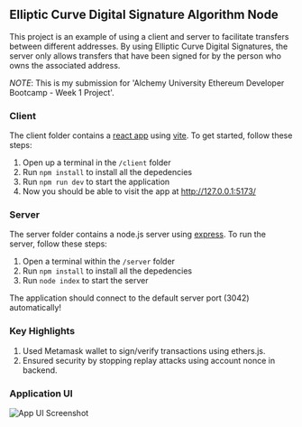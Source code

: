## Elliptic Curve Digital Signature Algorithm Node
This project is an example of using a client and server to facilitate transfers between different addresses. By using Elliptic Curve Digital Signatures, the server only allows transfers that have been signed for by the person who owns the associated address.

_NOTE_: This is my submission for 'Alchemy University Ethereum Developer Bootcamp - Week 1 Project'.

### Client
The client folder contains a [react app](https://reactjs.org/) using [vite](https://vitejs.dev/). To get started, follow these steps:

1. Open up a terminal in the `/client` folder
2. Run `npm install` to install all the depedencies
3. Run `npm run dev` to start the application 
4. Now you should be able to visit the app at http://127.0.0.1:5173/

### Server
The server folder contains a node.js server using [express](https://expressjs.com/). To run the server, follow these steps:

1. Open a terminal within the `/server` folder 
2. Run `npm install` to install all the depedencies 
3. Run `node index` to start the server 

The application should connect to the default server port (3042) automatically!

### Key Highlights
1. Used Metamask wallet to sign/verify transactions using ethers.js.
2. Ensured security by stopping replay attacks using account nonce in backend.

### Application UI
![App UI Screenshot](client/public/app_ui.png)